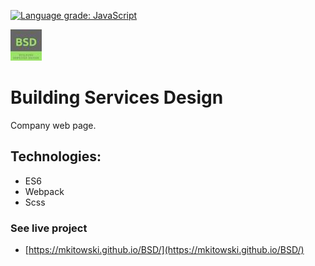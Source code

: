 [![Language grade: JavaScript](https://img.shields.io/lgtm/grade/javascript/g/mkitowski/BSD.svg?logo=lgtm&logoWidth=18)](https://lgtm.com/projects/g/mkitowski/BSD/context:javascript)

![BSD](./pic/bsd.jpg)


# Building Services Design
Company web page.

## Technologies:
- ES6
- Webpack
- Scss


### See live project
 - [https://mkitowski.github.io/BSD/](https://mkitowski.github.io/BSD/)



